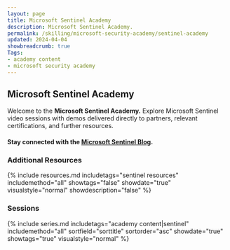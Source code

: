 ```yaml
---
layout: page
title: Microsoft Sentinel Academy
description: Microsoft Sentinel Academy.
permalink: /skilling/microsoft-security-academy/sentinel-academy
updated: 2024-04-04
showbreadcrumb: true
Tags:
- academy content
- microsoft security academy
---
```


## Microsoft Sentinel Academy
Welcome to the **Microsoft Sentinel Academy.** Explore Microsoft Sentinel video sessions with demos delivered directly to partners, relevant certifications, and further resources.

#### Stay connected with the [Microsoft Sentinel Blog](https://techcommunity.microsoft.com/t5/microsoft-sentinel-blog/bg-p/MicrosoftSentinelBlog).

### Additional Resources

{% include resources.md 
    includetags="sentinel resources"
    includemethod="all" 
    showtags="false" 
    showdate="true" 
    visualstyle="normal" 
    showdescription="false"
%}

### Sessions
{% include series.md 
    includetags="academy content|sentinel" includemethod="all" 
    sortfield="sorttitle" sortorder="asc" showdate="true" showtags="true" 
    visualstyle="normal" 
%}
